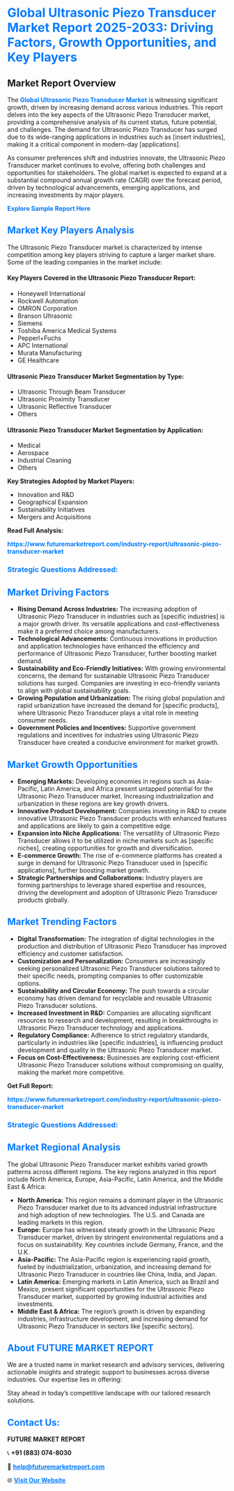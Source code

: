 <h1 style="color: #007BFF;">Global Ultrasonic Piezo Transducer Market Report 2025-2033: Driving Factors, Growth Opportunities, and Key Players</h1>

<section id="overview">
<h2>Market Report Overview</h2>
<p>The <a href="https://www.futuremarketreport.com/industry-report/ultrasonic-piezo-transducer-market" style="color: #007BFF; text-decoration: none;"><strong>Global Ultrasonic Piezo Transducer Market</strong></a> is witnessing significant growth, driven by increasing demand across various industries. This report delves into the key aspects of the Ultrasonic Piezo Transducer market, providing a comprehensive analysis of its current status, future potential, and challenges. The demand for Ultrasonic Piezo Transducer has surged due to its wide-ranging applications in industries such as [insert industries], making it a critical component in modern-day [applications].</p>
<p>As consumer preferences shift and industries innovate, the Ultrasonic Piezo Transducer market continues to evolve, offering both challenges and opportunities for stakeholders. The global market is expected to expand at a substantial compound annual growth rate (CAGR) over the forecast period, driven by technological advancements, emerging applications, and increasing investments by major players.</p>
</section>

<section id="overview">
<p><a href="https://www.futuremarketreport.com/request-sample/reportId=81421" style="color: #007BFF; text-decoration: none;"><strong>Explore Sample Report Here</strong></a></p>
</section>

<section id="key-players">
<h2 style="color: #007BFF;">Market Key Players Analysis</h2>
<p>The Ultrasonic Piezo Transducer market is characterized by intense competition among key players striving to capture a larger market share. Some of the leading companies in the market include:</p>
<h4>Key Players Covered in the Ultrasonic Piezo Transducer Report:</h4>
<ul><li>Honeywell International</li><li>Rockwell Automation</li><li>OMRON Corporation</li><li>Branson Ultrasonic</li><li>Siemens</li><li>Toshiba America Medical Systems</li><li>Pepperl+Fuchs</li><li>APC International</li><li>Murata Manufacturing</li><li>GE Healthcare</li></ul>
<h4>Ultrasonic Piezo Transducer Market Segmentation by Type:</h4>
<ul><li>Ultrasonic Through Beam Transducer</li><li>Ultrasonic Proximity Transducer</li><li>Ultrasonic Reflective Transducer</li><li>Others</li></ul>

<h4>Ultrasonic Piezo Transducer Market Segmentation by Application:</h4>
<ul><li>Medical</li><li>Aerospace</li><li>Industrial Cleaning</li><li>Others</li></ul>
<p><strong>Key Strategies Adopted by Market Players:</strong></p>
<ul>
<li>Innovation and R&D</li>
<li>Geographical Expansion</li>
<li>Sustainability Initiatives</li>
<li>Mergers and Acquisitions</li>
</ul>
</section>

<section>
<p><strong>Read Full Analysis: </strong></p><a href="https://www.futuremarketreport.com/industry-report/ultrasonic-piezo-transducer-market" style="color: #007BFF; text-decoration: none;"><strong>https://www.futuremarketreport.com/industry-report/ultrasonic-piezo-transducer-market</strong></a>
<h3 style="color: #007BFF;">Strategic Questions Addressed:</h3>
</section>

<section id="driving-factors">
<h2 style="color: #007BFF;">Market Driving Factors</h2>
<ul>
<li><strong>Rising Demand Across Industries:</strong> The increasing adoption of Ultrasonic Piezo Transducer in industries such as [specific industries] is a major growth driver. Its versatile applications and cost-effectiveness make it a preferred choice among manufacturers.</li>
<li><strong>Technological Advancements:</strong> Continuous innovations in production and application technologies have enhanced the efficiency and performance of Ultrasonic Piezo Transducer, further boosting market demand.</li>
<li><strong>Sustainability and Eco-Friendly Initiatives:</strong> With growing environmental concerns, the demand for sustainable Ultrasonic Piezo Transducer solutions has surged. Companies are investing in eco-friendly variants to align with global sustainability goals.</li>
<li><strong>Growing Population and Urbanization:</strong> The rising global population and rapid urbanization have increased the demand for [specific products], where Ultrasonic Piezo Transducer plays a vital role in meeting consumer needs.</li>
<li><strong>Government Policies and Incentives:</strong> Supportive government regulations and incentives for industries using Ultrasonic Piezo Transducer have created a conducive environment for market growth.</li>
</ul>
</section>

<section id="growth-opportunities">
<h2 style="color: #007BFF;">Market Growth Opportunities</h2>
<ul>
<li><strong>Emerging Markets:</strong> Developing economies in regions such as Asia-Pacific, Latin America, and Africa present untapped potential for the Ultrasonic Piezo Transducer market. Increasing industrialization and urbanization in these regions are key growth drivers.</li>
<li><strong>Innovative Product Development:</strong> Companies investing in R&D to create innovative Ultrasonic Piezo Transducer products with enhanced features and applications are likely to gain a competitive edge.</li>
<li><strong>Expansion into Niche Applications:</strong> The versatility of Ultrasonic Piezo Transducer allows it to be utilized in niche markets such as [specific niches], creating opportunities for growth and diversification.</li>
<li><strong>E-commerce Growth:</strong> The rise of e-commerce platforms has created a surge in demand for Ultrasonic Piezo Transducer used in [specific applications], further boosting market growth.</li>
<li><strong>Strategic Partnerships and Collaborations:</strong> Industry players are forming partnerships to leverage shared expertise and resources, driving the development and adoption of Ultrasonic Piezo Transducer products globally.</li>
</ul>
</section>

<section id="trending-factors">
<h2 style="color: #007BFF;">Market Trending Factors</h2>
<ul>
<li><strong>Digital Transformation:</strong> The integration of digital technologies in the production and distribution of Ultrasonic Piezo Transducer has improved efficiency and customer satisfaction.</li>
<li><strong>Customization and Personalization:</strong> Consumers are increasingly seeking personalized Ultrasonic Piezo Transducer solutions tailored to their specific needs, prompting companies to offer customizable options.</li>
<li><strong>Sustainability and Circular Economy:</strong> The push towards a circular economy has driven demand for recyclable and reusable Ultrasonic Piezo Transducer solutions.</li>
<li><strong>Increased Investment in R&D:</strong> Companies are allocating significant resources to research and development, resulting in breakthroughs in Ultrasonic Piezo Transducer technology and applications.</li>
<li><strong>Regulatory Compliance:</strong> Adherence to strict regulatory standards, particularly in industries like [specific industries], is influencing product development and quality in the Ultrasonic Piezo Transducer market.</li>
<li><strong>Focus on Cost-Effectiveness:</strong> Businesses are exploring cost-efficient Ultrasonic Piezo Transducer solutions without compromising on quality, making the market more competitive.</li>
</ul>
</section>

<section>
<p><strong>Get Full Report: </strong></p><a href="https://www.futuremarketreport.com/industry-report/ultrasonic-piezo-transducer-market" style="color: #007BFF; text-decoration: none;"><strong>https://www.futuremarketreport.com/industry-report/ultrasonic-piezo-transducer-market</strong></a>
<h3 style="color: #007BFF;">Strategic Questions Addressed:</h3>
</section>


<section id="regional-analysis">
<h2 style="color: #007BFF;">Market Regional Analysis</h2>
<p>The global Ultrasonic Piezo Transducer market exhibits varied growth patterns across different regions. The key regions analyzed in this report include North America, Europe, Asia-Pacific, Latin America, and the Middle East & Africa:</p>
<ul>
<li><strong>North America:</strong> This region remains a dominant player in the Ultrasonic Piezo Transducer market due to its advanced industrial infrastructure and high adoption of new technologies. The U.S. and Canada are leading markets in this region.</li>
<li><strong>Europe:</strong> Europe has witnessed steady growth in the Ultrasonic Piezo Transducer market, driven by stringent environmental regulations and a focus on sustainability. Key countries include Germany, France, and the U.K.</li>
<li><strong>Asia-Pacific:</strong> The Asia-Pacific region is experiencing rapid growth, fueled by industrialization, urbanization, and increasing demand for Ultrasonic Piezo Transducer in countries like China, India, and Japan.</li>
<li><strong>Latin America:</strong> Emerging markets in Latin America, such as Brazil and Mexico, present significant opportunities for the Ultrasonic Piezo Transducer market, supported by growing industrial activities and investments.</li>
<li><strong>Middle East & Africa:</strong> The region’s growth is driven by expanding industries, infrastructure development, and increasing demand for Ultrasonic Piezo Transducer in sectors like [specific sectors].</li>
</ul>
</section>

<footer>
<h2 style="color: #007BFF;">About FUTURE MARKET REPORT</h2>
<p>We are a trusted name in market research and advisory services, delivering actionable insights and strategic support to businesses across diverse industries. Our expertise lies in offering:</p>

<p>Stay ahead in today’s competitive landscape with our tailored research solutions.</p>

<h2 style="color: #007BFF;">Contact Us:</h2>
<p><strong>FUTURE MARKET REPORT</strong></p>
<p>📞 <strong>+91 (883) 074-8030</strong></p>
<p>📧 <strong><a href="mailto:help@futuremarketreport.com" style="color: #007BFF;">help@futuremarketreport.com</a></strong></p>
<p>🌐 <strong><a href="https://www.futuremarketreport.com/" style="color: #007BFF;">Visit Our Website</a></strong></p>
</footer>